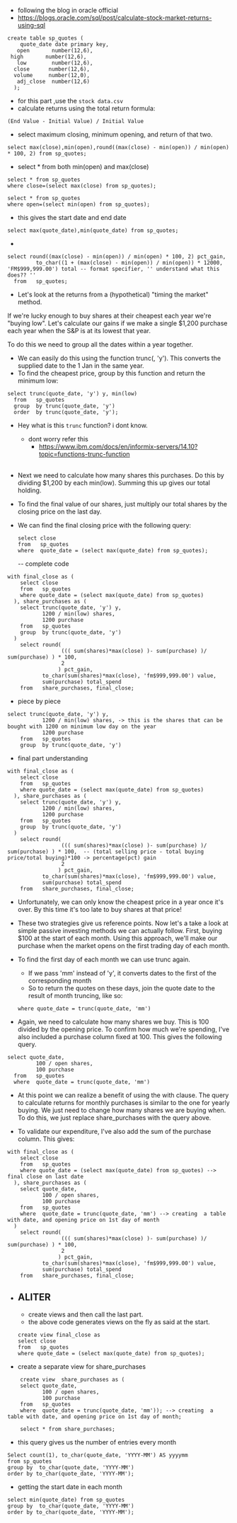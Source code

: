 - following the blog in oracle official
- https://blogs.oracle.com/sql/post/calculate-stock-market-returns-using-sql

```
create table sp_quotes (
    quote_date date primary key, 
   open       number(12,6), 
 high       number(12,6), 
   low        number(12,6), 
  close      number(12,6), 
  volume     number(12,0), 
   adj_close  number(12,6)
  );
```
- for this part ,use the `stock data.csv` 
- calculate returns using the total return formula:
```
(End Value - Initial Value) / Initial Value
```

- select maximum closing, minimum opening, and return of that two.
```
select max(close),min(open),round((max(close) - min(open)) / min(open) * 100, 2) from sp_quotes;
```
- select * from both min(open) and max(close)
```
select * from sp_quotes
where close=(select max(close) from sp_quotes);

select * from sp_quotes
where open=(select min(open) from sp_quotes);
```
- this gives the start date and end date
```
select max(quote_date),min(quote_date) from sp_quotes;
```
- 
```
select round((max(close) - min(open)) / min(open) * 100, 2) pct_gain,
         to_char((1 + (max(close) - min(open)) / min(open)) * 12000, 'FM$999,999.00') total -- format specifier, '' understand what this does?? ''
  from   sp_quotes;
```
- Let's look at the returns from a (hypothetical) "timing the market" method.
 
If we're lucky enough to buy shares at their cheapest each year we're "buying low". Let's calculate our gains if we make a single $1,200 purchase each year when the S&P is at its lowest that year.
 
To do this we need to group all the dates within a year together. 
- We can easily do this using the function trunc(<date>, 'y'). This converts the supplied date to the 1 Jan in the same year. 
- To find the cheapest price, group by this function and return the minimum low:
```
select trunc(quote_date, 'y') y, min(low)
  from   sp_quotes
  group  by trunc(quote_date, 'y')
  order  by trunc(quote_date, 'y');
```
- Hey what is this ` trunc ` function? i dont know.
    - dont worry refer this
        - https://www.ibm.com/docs/en/informix-servers/14.10?topic=functions-trunc-function
<br></br>
- Next we need to calculate how many shares this purchases. Do this by dividing $1,200 by each min(low). Summing this up gives our total holding.
 
- To find the final value of our shares, just multiply our total shares by the closing price on the last day.
 
- We can find the final closing price with the following query:
    ```
    select close
  from   sp_quotes
  where  quote_date = (select max(quote_date) from sp_quotes);
  ```
  -- complete code
```
with final_close as (
    select close
    from   sp_quotes
    where quote_date = (select max(quote_date) from sp_quotes)
  ), share_purchases as (
    select trunc(quote_date, 'y') y, 
           1200 / min(low) shares,
           1200 purchase
    from   sp_quotes 
    group  by trunc(quote_date, 'y')
  )
    select round(
                 ((( sum(shares)*max(close) )- sum(purchase) )/ sum(purchase) ) * 100, 
                 2
                ) pct_gain,
           to_char(sum(shares)*max(close), 'fm$999,999.00') value,
           sum(purchase) total_spend
    from   share_purchases, final_close;

```
- piece by piece
```
select trunc(quote_date, 'y') y,
           1200 / min(low) shares, -> this is the shares that can be bought with 1200 on minimum low day on the year
           1200 purchase
    from   sp_quotes 
    group  by trunc(quote_date, 'y')
```
- final part understanding
```
with final_close as (
    select close
    from   sp_quotes
    where quote_date = (select max(quote_date) from sp_quotes)
  ), share_purchases as (
    select trunc(quote_date, 'y') y, 
           1200 / min(low) shares,
           1200 purchase
    from   sp_quotes 
    group  by trunc(quote_date, 'y')
  )
    select round(
                 ((( sum(shares)*max(close) )- sum(purchase) )/ sum(purchase) ) * 100,  -- (total selling price - total buying price/total buying)*100 -> percentage(pct) gain
                 2
                ) pct_gain,
           to_char(sum(shares)*max(close), 'fm$999,999.00') value,
           sum(purchase) total_spend
    from   share_purchases, final_close;
```
- Unfortunately, we can only know the cheapest price in a year once it's over. By this time it's too late to buy shares at that price!
 
- These two strategies give us reference points. Now let's a take a look at simple passive investing methods we can actually follow. First, buying $100 at the start of each month. Using this approach, we'll make our purchase when the market opens on the first trading day of each month.
 
- To find the first day of each month we can use trunc again. 
    - If we pass 'mm' instead of 'y', it converts dates to the first of the corresponding month
    - So to return the quotes on these days, join the quote date to the result of month truncing, like so:

    ```
    where quote_date = trunc(quote_date, 'mm')
    ```
- Again, we need to calculate how many shares we buy. This is 100 divided by the opening price. To confirm how much we're spending, I've also included a purchase column fixed at 100. This gives the following query.
```
select quote_date, 
         100 / open shares,
         100 purchase
  from   sp_quotes 
  where  quote_date = trunc(quote_date, 'mm')
```
- At this point we can realize a benefit of using the with clause. The query to calculate returns for monthly purchases is similar to the one for yearly buying. We just need to change how many shares we are buying when. To do this, we just replace share_purchases with the query above.
 
- To validate our expenditure, I've also add the sum of the purchase column. This gives:

```
with final_close as (
    select close
    from   sp_quotes
    where quote_date = (select max(quote_date) from sp_quotes) --> final close on last date
  ), share_purchases as (
    select quote_date, 
           100 / open shares,
           100 purchase
    from   sp_quotes 
    where  quote_date = trunc(quote_date, 'mm') --> creating  a table with date, and opening price on 1st day of month
  )
    select round(
                 ((( sum(shares)*max(close) )- sum(purchase) )/ sum(purchase) ) * 100, 
                 2
                ) pct_gain,
           to_char(sum(shares)*max(close), 'fm$999,999.00') value,
           sum(purchase) total_spend
    from   share_purchases, final_close;
```
- ## ALITER
    - create views and then call the last part.
    - the above code generates views on the fly as said at the start.
    ```
    create view final_close as
    select close
    from   sp_quotes
    where quote_date = (select max(quote_date) from sp_quotes);
    ```
- create a separate view for share_purchases
```
    create view  share_purchases as (
    select quote_date, 
           100 / open shares,
           100 purchase
    from   sp_quotes 
    where  quote_date = trunc(quote_date, 'mm')); --> creating  a table with date, and opening price on 1st day of month;
    
    select * from share_purchases;
```
- this query gives us the number of entries every month
```
Select count(1), to_char(quote_date, 'YYYY-MM') AS yyyymm
from sp_quotes 
group by  to_char(quote_date, 'YYYY-MM')
order by to_char(quote_date, 'YYYY-MM');
```
- getting the start date in each month
```
select min(quote_date) from sp_quotes
group by  to_char(quote_date, 'YYYY-MM')
order by to_char(quote_date, 'YYYY-MM');
```